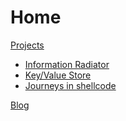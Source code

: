 # Home

[Projects]()

  * [Information Radiator](/projects/infovent/index.md)
  * [Key/Value Store](/projects/kvstore/index.md)
  * [Journeys in shellcode](/projects/shellcode/index.md)

[Blog]()

